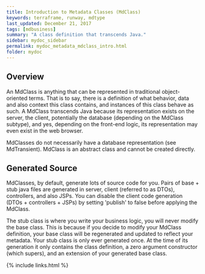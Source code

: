 ```yaml
---
title: Introduction to Metadata Classes (MdClass)
keywords: terraframe, runway, mdtype
last_updated: December 21, 2017
tags: [mdbusiness]
summary: "A class definition that transcends Java."
sidebar: mydoc_sidebar
permalink: mydoc_metadata_mdclass_intro.html
folder: mydoc
---
```


## Overview

An MdClass is anything that can be represented in traditional object-oriented terms. That is to say, there is a definition of what behavior, data and also context this class contains, and instances of this class behave as such. A MdClass transcends Java because its representation exists on the server, the client, potentially the database (depending on the MdClass subtype), and yes, depending on the front-end logic, its representation may even exist in the web browser.

MdClasses do not necessarily have a database representation (see MdTransient). MdClass is an abstract class and cannot be created directly.

## Generated Source

MdClasses, by default, generate lots of source code for you. Pairs of base + stub java files are generated in server, client (referred to as DTOs), controllers, and also JSPs. You can disable the client code generation (DTOs + controllers + JSPs) by setting 'publish' to false before applying the MdClass.

The stub class is where you write your business logic, you will never modify the base class. This is because if you decide to modify your MdClass definition, your base class will be regenerated and updated to reflect your metadata. Your stub class is only ever generated once. At the time of its generation it only contains the class definition, a zero argument constructor (which supers), and an extension of your generated base class.


{% include links.html %}
